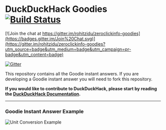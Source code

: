 # DuckDuckHack Goodies [![Build Status](https://travis-ci.org/duckduckgo/zeroclickinfo-goodies.png?branch=master)](https://travis-ci.org/duckduckgo/zeroclickinfo-goodies)

[![Join the chat at https://gitter.im/rohitzidu/zeroclickinfo-goodies](https://badges.gitter.im/Join%20Chat.svg)](https://gitter.im/rohitzidu/zeroclickinfo-goodies?utm_source=badge&utm_medium=badge&utm_campaign=pr-badge&utm_content=badge)

[![Gitter](https://badges.gitter.im/Join%20Chat.svg)](https://gitter.im/duckduckgo/zeroclickinfo-goodies?utm_source=badge&utm_medium=badge&utm_campaign=pr-badge&utm_content=badge)

This repository contains all the Goodie instant answers. If you are developing a Goodie instant answer you will need to fork this repository.

**If you would like to contribute to DuckDuckHack, please start by reading the [DuckDuckHack Documentation](https://dukgo.com/duckduckhack/ddh-intro).**

------

### Goodie Instant Answer Example

![Unit Conversion Example](https://raw.githubusercontent.com/duckduckgo/duckduckgo-documentation/master/duckduckhack/assets/goodie_readme_example.png)
